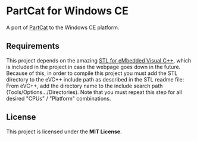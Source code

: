 # PartCat for Windows CE

A port of [PartCat](https://github.com/innoveworkshop/PartCat) to the Windows
CE platform.


## Requirements

This project depends on the amazing [STL for eMbedded Visual C++](http://users.libero.it/g.govi/stlport_ce_en.html),
which is included in the project in case the webpage goes down in the future.
Because of this, in order to compile this project you must add the STL directory
to the eVC++ include path as described in the STL readme file: From eVC++, add the directory name to the include search path (Tools/Options.../Directories). Note that you must repeat this step for all desired "CPUs" / "Platform" combinations.


## License

This project is licensed under the **MIT License**.
